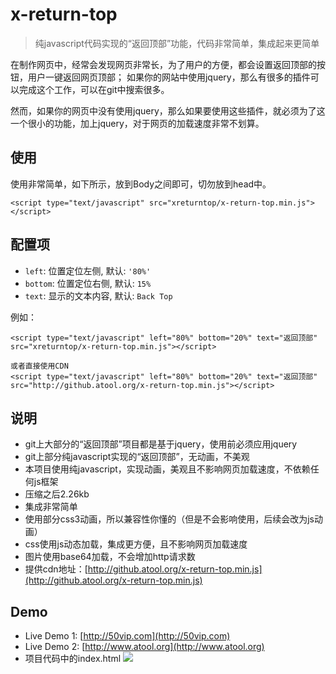 
x-return-top
===============

> 纯javascript代码实现的“返回顶部”功能，代码非常简单，集成起来更简单

在制作网页中，经常会发现网页非常长，为了用户的方便，都会设置返回顶部的按钮，用户一键返回网页顶部；
如果你的网站中使用jquery，那么有很多的插件可以完成这个工作，可以在git中搜索很多。

然而，如果你的网页中没有使用jquery，那么如果要使用这些插件，就必须为了这一个很小的功能，加上jquery，对于网页的加载速度非常不划算。

## 使用 ##

使用非常简单，如下所示，放到Body之间即可，切勿放到head中。

	<script type="text/javascript" src="xreturntop/x-return-top.min.js"></script>

## 配置项

 - `left`: 位置定位左侧, 默认: `'80%'` 
 - `bottom`: 位置定位右侧, 默认: `15%`
 - `text`: 显示的文本内容, 默认: `Back Top`

例如：

	<script type="text/javascript" left="80%" bottom="20%" text="返回顶部" src="xreturntop/x-return-top.min.js"></script>

	或者直接使用CDN
	<script type="text/javascript" left="80%" bottom="20%" text="返回顶部" src="http://github.atool.org/x-return-top.min.js"></script>

## 说明 ##

- git上大部分的“返回顶部”项目都是基于jquery，使用前必须应用jquery
- git上部分纯javascript实现的“返回顶部”，无动画，不美观
- 本项目使用纯javascript，实现动画，美观且不影响网页加载速度，不依赖任何js框架
- 压缩之后2.26kb
- 集成非常简单
- 使用部分css3动画，所以兼容性你懂的（但是不会影响使用，后续会改为js动画）
- css使用js动态加载，集成更方便，且不影响网页加载速度
- 图片使用base64加载，不会增加http请求数
- 提供cdn地址：[http://github.atool.org/x-return-top.min.js](http://github.atool.org/x-return-top.min.js)

## Demo ##

 - Live Demo 1: [http://50vip.com](http://50vip.com)
 - Live Demo 2: [http://www.atool.org](http://www.atool.org)
 - 项目代码中的index.html
![](https://raw.githubusercontent.com/hustcc/x-return-top.js/master/screenshot/shot.gif)



